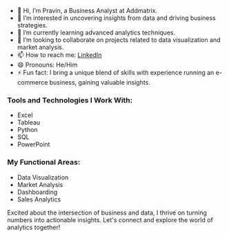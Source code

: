 - 👋 Hi, I’m Pravin, a Business Analyst at Addmatrix.
- 👀 I’m interested in uncovering insights from data and driving business strategies.
- 🌱 I’m currently learning advanced analytics techniques.
- 💞️ I’m looking to collaborate on projects related to data visualization and market analysis.
- 📫 How to reach me: [LinkedIn](https://www.linkedin.com/in/pravinjadhav11/)
- 😄 Pronouns: He/Him
- ⚡ Fun fact: I bring a unique blend of skills with experience running an e-commerce business, gaining valuable insights.
  
### Tools and Technologies I Work With:
- Excel
- Tableau
- Python
- SQL
- PowerPoint

### My Functional Areas:
- Data Visualization
- Market Analysis
- Dashboarding
- Sales Analytics

Excited about the intersection of business and data, I thrive on turning numbers into actionable insights. Let's connect and explore the world of analytics together!

